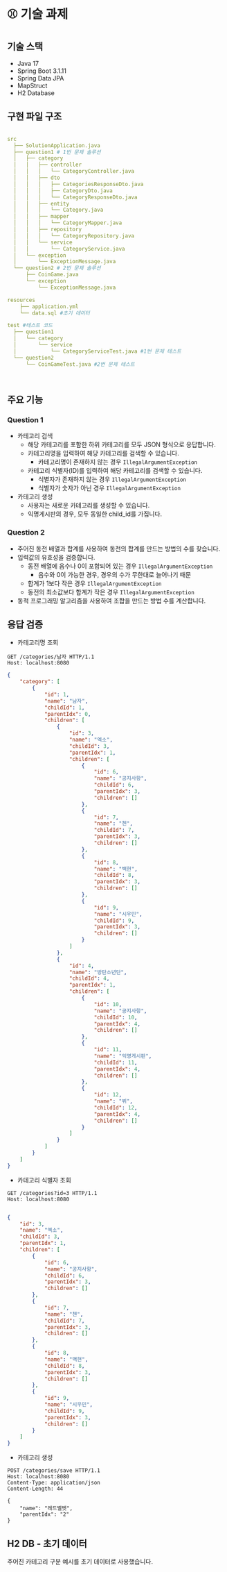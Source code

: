 
# ⚾️ 기술 과제

## 기술 스택
- Java 17
- Spring Boot 3.1.11
- Spring Data JPA
- MapStruct
- H2 Database


## 구현 파일 구조
```yaml

src
  ├── SolutionApplication.java
  ├── question1 # 1번 문제 솔루션
  │   ├── category
  │   │   ├── controller
  │   │   │   └── CategoryController.java
  │   │   ├── dto
  │   │   │   ├── CategoriesResponseDto.java
  │   │   │   ├── CategoryDto.java
  │   │   │   └── CategoryResponseDto.java
  │   │   ├── entity
  │   │   │   └── Category.java
  │   │   ├── mapper
  │   │   │   └── CategoryMapper.java
  │   │   ├── repository
  │   │   │   └── CategoryRepository.java
  │   │   └── service
  │   │       └── CategoryService.java
  │   └── exception
  │       └── ExceptionMessage.java
  └── question2 # 2번 문제 솔루션
      ├── CoinGame.java
      └── exception
          └── ExceptionMessage.java

resources
    ├── application.yml
    └── data.sql #초기 데이터

test #테스트 코드
  ├── question1
  │   └── category
  │       └── service
  │           └── CategoryServiceTest.java #1번 문제 테스트
  └── question2 
	  └── CoinGameTest.java #2번 문제 테스트




```


## 주요 기능
### Question 1
- 카테고리 검색 
  - 해당 카테고리를 포함한 하위 카테고리를 모두 JSON 형식으로 응답합니다.
  - 카테고리명을 입력하여 해당 카테고리를 검색할 수 있습니다.
    - 카테고리명이 존재하지 않는 경우 `IllegalArgumentException`
  - 카테고리 식별자(ID)를 입력하여 해당 카테고리를 검색할 수 있습니다.
    - 식별자가 존재하지 않는 경우 `IllegalArgumentException`
    - 식별자가 숫자가 아닌 경우 `IllegalArgumentException`
- 카테고리 생성
  - 사용자는 새로운 카테고리를 생성할 수 있습니다.
  - 익명게시판의 경우, 모두 동일한 child_id를 가집니다.

### Question 2
- 주어진 동전 배열과 합계를 사용하여 동전의 합계를 만드는 방법의 수를 찾습니다.
- 입력값의 유효성을 검증합니다.
  - 동전 배열에 음수나 0이 포함되어 있는 경우 `IllegalArgumentException`
    -  음수와 0이 가능한 경우, 경우의 수가 무한대로 늘어나기 때문
  - 합계가 1보다 작은 경우 `IllegalArgumentException`
  - 동전의 최소값보다 합계가 작은 경우 `IllegalArgumentException`
- 동적 프로그래밍 알고리즘을 사용하여 조합을 만드는 방법 수를 계산합니다.



## 응답 검증

- 카테고리명 조회
```
GET /categories/남자 HTTP/1.1
Host: localhost:8080
```

```json
{
    "category": [
        {
            "id": 1,
            "name": "남자",
            "childId": 1,
            "parentIdx": 0,
            "children": [
                {
                    "id": 3,
                    "name": "엑소",
                    "childId": 3,
                    "parentIdx": 1,
                    "children": [
                        {
                            "id": 6,
                            "name": "공지사항",
                            "childId": 6,
                            "parentIdx": 3,
                            "children": []
                        },
                        {
                            "id": 7,
                            "name": "첸",
                            "childId": 7,
                            "parentIdx": 3,
                            "children": []
                        },
                        {
                            "id": 8,
                            "name": "백현",
                            "childId": 8,
                            "parentIdx": 3,
                            "children": []
                        },
                        {
                            "id": 9,
                            "name": "시우민",
                            "childId": 9,
                            "parentIdx": 3,
                            "children": []
                        }
                    ]
                },
                {
                    "id": 4,
                    "name": "방탄소년단",
                    "childId": 4,
                    "parentIdx": 1,
                    "children": [
                        {
                            "id": 10,
                            "name": "공지사항",
                            "childId": 10,
                            "parentIdx": 4,
                            "children": []
                        },
                        {
                            "id": 11,
                            "name": "익명게시판",
                            "childId": 11,
                            "parentIdx": 4,
                            "children": []
                        },
                        {
                            "id": 12,
                            "name": "뷔",
                            "childId": 12,
                            "parentIdx": 4,
                            "children": []
                        }
                    ]
                }
            ]
        }
    ]
}

```

- 카테고리 식별자 조회
```
GET /categories?id=3 HTTP/1.1
Host: localhost:8080
```

```json

{
    "id": 3,
    "name": "엑소",
    "childId": 3,
    "parentIdx": 1,
    "children": [
        {
            "id": 6,
            "name": "공지사항",
            "childId": 6,
            "parentIdx": 3,
            "children": []
        },
        {
            "id": 7,
            "name": "첸",
            "childId": 7,
            "parentIdx": 3,
            "children": []
        },
        {
            "id": 8,
            "name": "백현",
            "childId": 8,
            "parentIdx": 3,
            "children": []
        },
        {
            "id": 9,
            "name": "시우민",
            "childId": 9,
            "parentIdx": 3,
            "children": []
        }
    ]
}
```



- 카테고리 생성
```
POST /categories/save HTTP/1.1
Host: localhost:8080
Content-Type: application/json
Content-Length: 44

{
    "name": "레드벨벳",
    "parentIdx": "2"
}
```


## H2 DB - 초기 데이터
주어진 카테고리 구분 예시를 초기 데이터로 사용했습니다.



